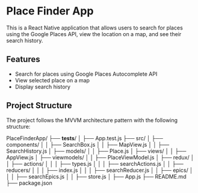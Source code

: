 # Place Finder App

This is a React Native application that allows users to search for places using the Google Places API, view the location on a map, and see their search history.

## Features

- Search for places using Google Places Autocomplete API
- View selected place on a map
- Display search history

## Project Structure

The project follows the MVVM architecture pattern with the following structure:

PlaceFinderApp/
├── __tests__/
│   ├── App.test.js
├── src/
│   ├── components/
│   │   ├── SearchBox.js
│   │   ├── MapView.js
│   │   ├── SearchHistory.js
│   ├── models/
│   │   ├── Place.js
│   ├── views/
│   │   ├── AppView.js
│   ├── viewmodels/
│   │   ├── PlaceViewModel.js
│   ├── redux/
│   │   ├── actions/
│   │   │   ├── types.js
│   │   │   ├── searchActions.js
│   │   ├── reducers/
│   │   │   ├── index.js
│   │   │   ├── searchReducer.js
│   │   ├── epics/
│   │   │   ├── searchEpics.js
│   │   ├── store.js
│   ├── App.js
├── README.md
├── package.json